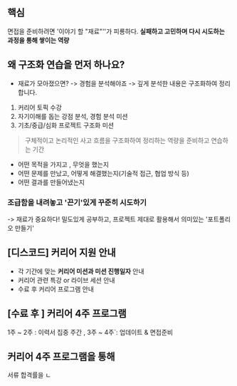 ## 핵심
면접을 준비하려면 '이야기 할 "재료"''가 피룡하다.
**실패하고 고민하며 다시 시도하는 과정을 통해 쌓이는 역량**

## 왜 구조화 연습을 먼저 하나요?
- 재료가 모아졌으면? -> 경험을 분석해야죠 -> 깊게 분석한 내용은 구조화하여 정리합니다.
1. 커리어 토픽 수강
2. 자기이해를 돕는 강점 분석, 경험 분석 미션
3. 기초/중급/심화 프로젝트 구조화 미션
> 구체적이고 논리적인 사고 흐름을 구조화하여 정리하는 역량을 준비하고 연습하는 기간
- 어떤 목적을 가지고 , 무엇을 했는지
- 어떤 문제를 만났고, 어떻게 해결했는지(기술적 접근, 협업 방식 등)
- 어떤 결과를 만들어냈는지

### **조급함을 내려놓고 '끈기'있게 꾸준히 시도하기**
-> 재료가 중요하다! 밀도있게 공부하고, 프로젝트 제대로 활용해서 의미있는 '포트폴리오 만들기'

## \[디스코드] 커리어 지원 안내
- 각 기간에 맞는 **커리어 미션과 미션 진행일자** 안내
- 커리어 관련 특강 or 라이브 세션 안내
- 수료 후 커리어 프로그램 안내

## \[수료 후 ] 커리어 4주 프로그램
1주 ~ 2주 : 이력서 집중 주간 , 3주 ~ 4주`: 업데이트 & 면접준비

## 커리어 4주 프로그램을 통해
서류 합격률을 ㄴ